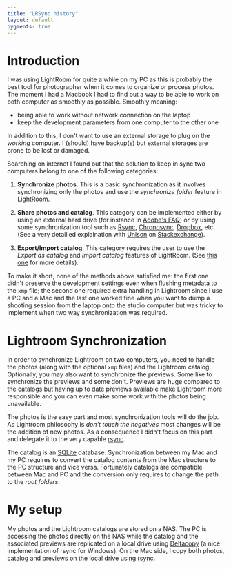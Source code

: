 ```yaml
---
title: "LRSync history"
layout: default
pygments: true
---
```


Introduction
============

I was using LightRoom for quite a while on my PC as this is probably the best tool for photographer when it comes to organize or process photos. The moment I had a Macbook I had to find out a way to be able to work on both computer as smoothly as possible. Smoothly meaning:

* being able to work without network connection on the laptop
* keep the development parameters from one computer to the other one
 
In addition to this, I don't want to use an external storage to plug on the _working_ computer. I (should) have backup(s) but external storages are prone to be lost or damaged.

Searching on internet I found out that the solution to keep in sync two computers belong to one of the following categories:

1. **Synchronize photos**. This is a basic synchronization as it involves synchronizing only the photos and use the *synchronize folder* feature in LightRoom.

1. **Share photos and catalog**. This category can be implemented either by using an external hard drive (for instance in [Adobe's FAQ](http://kb2.adobe.com/cps/333/333736.html#main_Can_I_have_more_than_one_catalog_)) or by using some synchronization tool such as [Rsync][], [Chronosync][], [Dropbox][], etc. (See a very detailled explaination with [Unison][] on [Stackexchange](http://photo.stackexchange.com/questions/1558/what-is-the-best-way-to-synchronize-adobe-lightroom-databases-between-two-comput)).

1. **Export/Import catalog**. This category requires the user to use the _Export as catalog_ and _Import catalog_ features of LightRoom. (See [this one](http://www.peachpit.com/articles/article.aspx?p=1664584) for more details).

To make it short, none of the methods above satisfied me: the first one didn't preserve the development settings even when flushing metadata to the `xmp` file; the second one required extra handling in Lightroom since I use a PC and a Mac and the last one worked fine when you want to dump a shooting session from the laptop onto the studio computer but was tricky to implement when two way synchronization was required.

Lightroom Synchronization
=========================

In order to synchronize Lightroom on two computers, you need to handle the photos (along with the optional `xmp` files) and the Lightroom catalog. Optionally, you may also want to synchronize the previews. Some like to synchronize the previews and some don't. Previews are huge compared to the catalogs but having up to date previews available make Lightroom more responsible and you can even make some work with the photos being unavailable.

The photos is the easy part and most synchronization tools will do the job. As Lightroom philosophy is _don't touch the negatives_ most changes will be the addition of new photos. As a consequence I didn't focus on this part and delegate it to the very capable [rsync][].

The catalog is an [SQLite][] database. Synchronization between my Mac and my PC requires to convert the catalog contents from the Mac structure to the PC structure and vice versa. Fortunately catalogs are compatible between Mac and PC and the conversion only requires to change the path to the _root folders_.

My setup
========
 
My photos and the Lightroom catalogs are stored on a NAS. The PC is accessing the photos directly on the NAS while the catalog and the associated previews are replicated on a local drive using [Deltacopy](http://www.aboutmyip.com/AboutMyXApp/DeltaCopy.jsp) (a nice implementation of rsync for Windows). On the Mac side, I copy both photos, catalog and previews on the local drive using [rsync][].


[rsync]: http://en.wikipedia.org/wiki/Rsync
[chronosync]: http://econtechnologies.com/pages/cs/chrono_overview.html
[dropbox]: http://www.dropbox.com/
[unison]: http://www.cis.upenn.edu/~bcpierce/unison/
[sqlite]: http://www.sqlite.org/